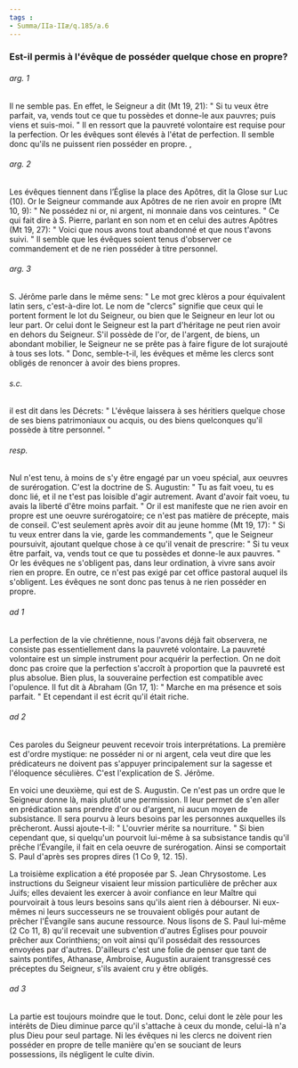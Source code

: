 ```yaml
---
tags : 
- Summa/IIa-IIæ/q.185/a.6
---
```


### Est-il permis à l'évêque de posséder quelque chose en propre?

###### arg. 1
Il ne semble pas. En effet, le Seigneur a dit (Mt 19, 21): " Si tu veux être parfait, va, vends tout ce que tu possèdes et donne-le aux pauvres; puis viens et suis-moi. " Il en ressort que la pauvreté volontaire est requise pour la perfection. Or les évêques sont élevés à l'état de perfection. Il semble donc qu'ils ne puissent rien posséder en propre. , 

###### arg. 2
Les évêques tiennent dans l’Église la place des Apôtres, dit la Glose sur Luc (10). Or le Seigneur commande aux Apôtres de ne rien avoir en propre (Mt 10, 9): " Ne possédez ni or, ni argent, ni monnaie dans vos ceintures. " Ce qui fait dire à S. Pierre, parlant en son nom et en celui des autres Apôtres (Mt 19, 27): " Voici que nous avons tout abandonné et que nous t'avons suivi. " Il semble que les évêques soient tenus d'observer ce commandement et de ne rien posséder à titre personnel. 

###### arg. 3
S. Jérôme parle dans le même sens: " Le mot grec klèros a pour équivalent latin sers, c'est-à-dire lot. Le nom de "clercs" signifie que ceux qui le portent forment le lot du Seigneur, ou bien que le Seigneur en leur lot ou leur part. Or celui dont le Seigneur est la part d'héritage ne peut rien avoir en dehors du Seigneur. S'il possède de l'or, de l'argent, de biens, un abondant mobilier, le Seigneur ne se prête pas à faire figure de lot surajouté à tous ses lots. " Donc, semble-t-il, les évêques et même les clercs sont obligés de renoncer à avoir des biens propres. 

###### s.c.
il est dit dans les Décrets: " L'évêque laissera à ses héritiers quelque chose de ses biens patrimoniaux ou acquis, ou des biens quelconques qu'il possède à titre personnel. " 

###### resp.
Nul n'est tenu, à moins de s'y être engagé par un voeu spécial, aux oeuvres de surérogation. C'est la doctrine de S. Augustin: " Tu as fait voeu, tu es donc lié, et il ne t'est pas loisible d'agir autrement. Avant d'avoir fait voeu, tu avais la liberté d'être moins parfait. " Or il est manifeste que ne rien avoir en propre est une oeuvre surérogatoire; ce n'est pas matière de précepte, mais de conseil. C'est seulement après avoir dit au jeune homme (Mt 19, 17): " Si tu veux entrer dans la vie, garde les commandements ", que le Seigneur poursuivit, ajoutant quelque chose à ce qu'il venait de prescrire: " Si tu veux être parfait, va, vends tout ce que tu possèdes et donne-le aux pauvres. " Or les évêques ne s'obligent pas, dans leur ordination, à vivre sans avoir rien en propre. En outre, ce n'est pas exigé par cet office pastoral auquel ils s'obligent. Les évêques ne sont donc pas tenus à ne rien posséder en propre. 

###### ad 1
La perfection de la vie chrétienne, nous l'avons déjà fait observera, ne consiste pas essentiellement dans la pauvreté volontaire. La pauvreté volontaire est un simple instrument pour acquérir la perfection. On ne doit donc pas croire que la perfection s'accroît à proportion que la pauvreté est plus absolue. Bien plus, la souveraine perfection est compatible avec l'opulence. Il fut dit à Abraham (Gn 17, 1): " Marche en ma présence et sois parfait. " Et cependant il est écrit qu'il était riche. 

###### ad 2
Ces paroles du Seigneur peuvent recevoir trois interprétations. La première est d'ordre mystique: ne posséder ni or ni argent, cela veut dire que les prédicateurs ne doivent pas s'appuyer principalement sur la sagesse et l'éloquence séculières. C'est l'explication de S. Jérôme. 

En voici une deuxième, qui est de S. Augustin. Ce n'est pas un ordre que le Seigneur donne là, mais plutôt une permission. Il leur permet de s'en aller en prédication sans prendre d'or ou d'argent, ni aucun moyen de subsistance. Il sera pourvu à leurs besoins par les personnes auxquelles ils prêcheront. Aussi ajoute-t-il: " L'ouvrier mérite sa nourriture. " Si bien cependant que, si quelqu'un pourvoit lui-même à sa subsistance tandis qu'il prêche l’Évangile, il fait en cela oeuvre de surérogation. Ainsi se comportait S. Paul d'après ses propres dires (1 Co 9, 12. 15). 

La troisième explication a été proposée par S. Jean Chrysostome. Les instructions du Seigneur visaient leur mission particulière de prêcher aux Juifs; elles devaient les exercer à avoir confiance en leur Maître qui pourvoirait à tous leurs besoins sans qu'ils aient rien à débourser. Ni eux-mêmes ni leurs successeurs ne se trouvaient obligés pour autant de prêcher l'Évangile sans aucune ressource. Nous lisons de S. Paul lui-même (2 Co 11, 8) qu'il recevait une subvention d'autres Églises pour pouvoir prêcher aux Corinthiens; on voit ainsi qu'il possédait des ressources envoyées par d'autres. D'ailleurs c'est une folie de penser que tant de saints pontifes, Athanase, Ambroise, Augustin auraient transgressé ces préceptes du Seigneur, s'ils avaient cru y être obligés. 

###### ad 3
La partie est toujours moindre que le tout. Donc, celui dont le zèle pour les intérêts de Dieu diminue parce qu'il s'attache à ceux du monde, celui-là n'a plus Dieu pour seul partage. Ni les évêques ni les clercs ne doivent rien posséder en propre de telle manière qu'en se souciant de leurs possessions, ils négligent le culte divin. 

